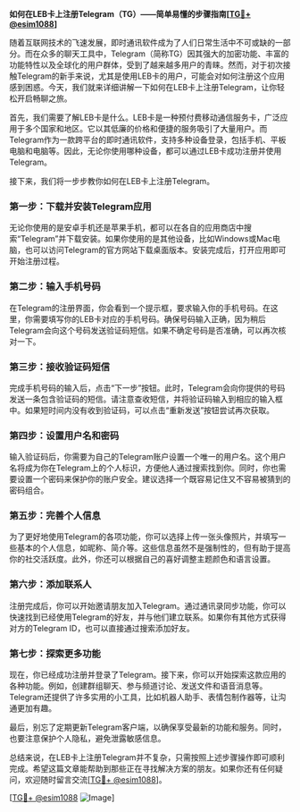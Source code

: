 **如何在LEB卡上注册Telegram（TG）——简单易懂的步骤指南[[TG💪+ @esim1088](https://t.me/s/esim1088)]**

随着互联网技术的飞速发展，即时通讯软件成为了人们日常生活中不可或缺的一部分。而在众多的聊天工具中，Telegram（简称TG）因其强大的加密功能、丰富的功能特性以及全球化的用户群体，受到了越来越多用户的青睐。然而，对于初次接触Telegram的新手来说，尤其是使用LEB卡的用户，可能会对如何注册这个应用感到困惑。今天，我们就来详细讲解一下如何在LEB卡上注册Telegram，让你轻松开启畅聊之旅。

首先，我们需要了解LEB卡是什么。LEB卡是一种预付费移动通信服务卡，广泛应用于多个国家和地区。它以其低廉的价格和便捷的服务吸引了大量用户。而Telegram作为一款跨平台的即时通讯软件，支持多种设备登录，包括手机、平板电脑和电脑等。因此，无论你使用哪种设备，都可以通过LEB卡成功注册并使用Telegram。

接下来，我们将一步步教你如何在LEB卡上注册Telegram。

### 第一步：下载并安装Telegram应用

无论你使用的是安卓手机还是苹果手机，都可以在各自的应用商店中搜索“Telegram”并下载安装。如果你使用的是其他设备，比如Windows或Mac电脑，也可以访问Telegram的官方网站下载桌面版本。安装完成后，打开应用即可开始注册过程。

### 第二步：输入手机号码

在Telegram的注册界面，你会看到一个提示框，要求输入你的手机号码。在这里，你需要填写你的LEB卡对应的手机号码。确保号码输入正确，因为稍后Telegram会向这个号码发送验证码短信。如果不确定号码是否准确，可以再次核对一下。

### 第三步：接收验证码短信

完成手机号码的输入后，点击“下一步”按钮。此时，Telegram会向你提供的号码发送一条包含验证码的短信。请注意查收短信，并将验证码输入到相应的输入框中。如果短时间内没有收到验证码，可以点击“重新发送”按钮尝试再次获取。

### 第四步：设置用户名和密码

输入验证码后，你需要为自己的Telegram账户设置一个唯一的用户名。这个用户名将成为你在Telegram上的个人标识，方便他人通过搜索找到你。同时，你也需要设置一个密码来保护你的账户安全。建议选择一个既容易记住又不容易被猜到的密码组合。

### 第五步：完善个人信息

为了更好地使用Telegram的各项功能，你可以选择上传一张头像照片，并填写一些基本的个人信息，如昵称、简介等。这些信息虽然不是强制性的，但有助于提高你的社交活跃度。此外，你还可以根据自己的喜好调整主题颜色和语言设置。

### 第六步：添加联系人

注册完成后，你可以开始邀请朋友加入Telegram。通过通讯录同步功能，你可以快速找到已经使用Telegram的好友，并与他们建立联系。如果你有其他方式获得对方的Telegram ID，也可以直接通过搜索添加好友。

### 第七步：探索更多功能

现在，你已经成功注册并登录了Telegram。接下来，你可以开始探索这款应用的各种功能。例如，创建群组聊天、参与频道讨论、发送文件和语音消息等。Telegram还提供了许多实用的小工具，比如机器人助手、表情包制作器等，让沟通更加有趣。

最后，别忘了定期更新Telegram客户端，以确保享受最新的功能和服务。同时，也要注意保护个人隐私，避免泄露敏感信息。

总结来说，在LEB卡上注册Telegram并不复杂，只需按照上述步骤操作即可顺利完成。希望这篇文章能帮助到那些正在寻找解决方案的朋友。如果你还有任何疑问，欢迎随时留言交流[[TG💪+ @esim1088](https://t.me/s/esim1088)]。

[[TG💪+ @esim1088](https://t.me/s/esim1088) ![Image](https://i.postimg.cc/4NQfJmqS/Snipaste-2025-05-13-00-14-12.png)]